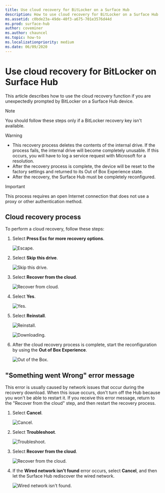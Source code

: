 ```yaml
---
title: Use cloud recovery for BitLocker on a Surface Hub
description: How to use cloud recovery for BitLocker on a Surface Hub
ms.assetid: c0bde23a-49de-40f3-a675-701e3576d44d
ms.prod: surface-hub
author: coveminer
ms.author: chauncel
ms.topic: how-to
ms.localizationpriority: medium
ms.date: 06/09/2020
---
```


# Use cloud recovery for BitLocker on Surface Hub

This article describes how to use the cloud recovery function if you are unexpectedly prompted by BitLocker on a Surface Hub device.

> [!NOTE]
> You should follow these steps only if a BitLocker recovery key isn't available.

> [!WARNING]
>
> * This recovery process deletes the contents of the internal drive. If the process fails, the internal drive will become completely unusable. If this occurs, you will have to log a service request with Microsoft for a resolution.
> * After the recovery process is complete, the device will be reset to the factory settings and returned to its Out of Box Experience state.
> * After the recovery, the Surface Hub must be completely reconfigured.

> [!IMPORTANT]
> This process requires an open Internet connection that does not use a proxy or other authentication method.

## Cloud recovery process

To perform a cloud recovery, follow these steps:

1. Select **Press Esc for more recovery options**.

   ![Escape.](images/01-escape.png)

1. Select **Skip this drive**.

   ![Skip this drive.](images/02-skip-this-drive.png)

1. Select **Recover from the cloud**.

   ![Recover from cloud.](images/03-recover-from-cloud.png)

1. Select **Yes**.

   ![Yes.](images/04-yes.png)

1. Select **Reinstall**.

   ![Reinstall.](images/05a-reinstall.png)

   ![Downloading.](images/05b-downloading.png)

1. After the cloud recovery process is complete, start the reconfiguration by using the **Out of Box Experience**.

   ![Out of the Box.](images/06-out-of-box.png)

## "Something went Wrong" error message

This error is usually caused by network issues that occur during the recovery download. When this issue occurs, don't turn off the Hub because you won't be able to restart it. If you receive this error message, return to the "Recover from the cloud" step, and then restart the recovery process.

1. Select **Cancel**.

   ![Cancel.](images/07-cancel.png)

1. Select **Troubleshoot**.

   ![Troubleshoot.](images/08-troubleshoot.png)

1. Select **Recover from the cloud**.

   ![Recover from the cloud.](images/09-recover-from-cloud2.png)

1. If the **Wired network isn't found** error occurs, select **Cancel**, and then let the Surface Hub rediscover the wired network.

   ![Wired network isn't found.](images/10-cancel.png)
